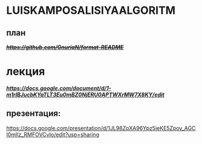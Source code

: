 # LUISKAMPOSALISIYAALGORITM
## план 
~~*__https://github.com/GnuriaN/format-README__*~~
# лекция
___https://docs.google.com/document/d/1-m1rlBJucbKYaTLT3Eu0mBZ0NjERU0APTWXrMW7X8KY/edit___
## презентация: 
https://docs.google.com/presentation/d/1JL98ZpXA96Ypz5ieKE5Zpoy_AGCI0mllz_RMFOVCvIo/edit?usp=sharing
